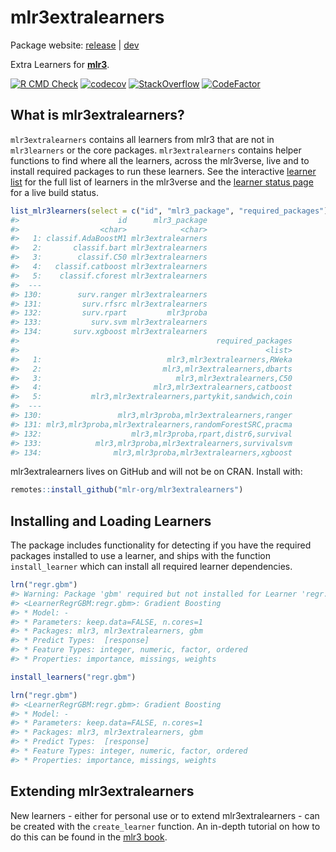 
# mlr3extralearners

Package website: [release](https://mlr3extralearners.mlr-org.com/) |
[dev](https://mlr3extralearners.mlr-org.com/dev/)

Extra Learners for **[mlr3](https://github.com/mlr-org/mlr3/)**.

<!-- badges: start -->

[![R CMD
Check](https://github.com/mlr-org/mlr3extralearners/workflows/R%20CMD%20Check/badge.svg)](https://mlr3extralearners.mlr-org.com/articles/learners/learner_status.html)
[![codecov](https://codecov.io/gh/mlr-org/mlr3extralearners/branch/main/graph/badge.svg)](https://codecov.io/gh/mlr-org/mlr3extralearners)
[![StackOverflow](https://img.shields.io/badge/stackoverflow-mlr3-orange.svg)](https://stackoverflow.com/questions/tagged/mlr3)
[![CodeFactor](https://www.codefactor.io/repository/github/mlr-org/mlr3extralearners/badge)](https://www.codefactor.io/repository/github/mlr-org/mlr3extralearners)
<!-- badges: end -->

## What is mlr3extralearners?

`mlr3extralearners` contains all learners from mlr3 that are not in
`mlr3learners` or the core packages. `mlr3extralearners` contains helper
functions to find where all the learners, across the mlr3verse, live and
to install required packages to run these learners. See the interactive
[learner
list](https://mlr3extralearners.mlr-org.com/articles/learners/list_learners.html)
for the full list of learners in the mlr3verse and the [learner status
page](https://mlr3extralearners.mlr-org.com/articles/learners/learner_status.html)
for a live build status.

``` r
list_mlr3learners(select = c("id", "mlr3_package", "required_packages"))
#>                      id      mlr3_package
#>                  <char>            <char>
#>   1: classif.AdaBoostM1 mlr3extralearners
#>   2:       classif.bart mlr3extralearners
#>   3:        classif.C50 mlr3extralearners
#>   4:   classif.catboost mlr3extralearners
#>   5:    classif.cforest mlr3extralearners
#>  ---                                     
#> 130:        surv.ranger mlr3extralearners
#> 131:         surv.rfsrc mlr3extralearners
#> 132:         surv.rpart         mlr3proba
#> 133:           surv.svm mlr3extralearners
#> 134:       surv.xgboost mlr3extralearners
#>                                            required_packages
#>                                                       <list>
#>   1:                            mlr3,mlr3extralearners,RWeka
#>   2:                           mlr3,mlr3extralearners,dbarts
#>   3:                              mlr3,mlr3extralearners,C50
#>   4:                         mlr3,mlr3extralearners,catboost
#>   5:           mlr3,mlr3extralearners,partykit,sandwich,coin
#>  ---                                                        
#> 130:                 mlr3,mlr3proba,mlr3extralearners,ranger
#> 131: mlr3,mlr3proba,mlr3extralearners,randomForestSRC,pracma
#> 132:                    mlr3,mlr3proba,rpart,distr6,survival
#> 133:            mlr3,mlr3proba,mlr3extralearners,survivalsvm
#> 134:                mlr3,mlr3proba,mlr3extralearners,xgboost
```

mlr3extralearners lives on GitHub and will not be on CRAN. Install with:

``` r
remotes::install_github("mlr-org/mlr3extralearners")
```

## Installing and Loading Learners

The package includes functionality for detecting if you have the
required packages installed to use a learner, and ships with the
function `install_learner` which can install all required learner
dependencies.

``` r
lrn("regr.gbm")
#> Warning: Package 'gbm' required but not installed for Learner 'regr.gbm'
#> <LearnerRegrGBM:regr.gbm>: Gradient Boosting
#> * Model: -
#> * Parameters: keep.data=FALSE, n.cores=1
#> * Packages: mlr3, mlr3extralearners, gbm
#> * Predict Types:  [response]
#> * Feature Types: integer, numeric, factor, ordered
#> * Properties: importance, missings, weights
```

``` r
install_learners("regr.gbm")
```

``` r
lrn("regr.gbm")
#> <LearnerRegrGBM:regr.gbm>: Gradient Boosting
#> * Model: -
#> * Parameters: keep.data=FALSE, n.cores=1
#> * Packages: mlr3, mlr3extralearners, gbm
#> * Predict Types:  [response]
#> * Feature Types: integer, numeric, factor, ordered
#> * Properties: importance, missings, weights
```

## Extending mlr3extralearners

New learners - either for personal use or to extend mlr3extralearners -
can be created with the `create_learner` function. An in-depth tutorial
on how to do this can be found in the [mlr3
book](https://mlr3book.mlr-org.com/07-extending-learners.html).
